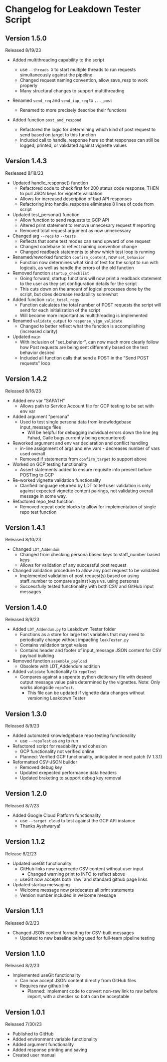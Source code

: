 # Changelog for Leakdown Tester Script
## Version 1.5.0
Released 8/19/23
- Added multithreading capability to the script
	+ use `--threads X` to start multiple threads to run requests simultaneously against the pipeline.
	+ Changed request naming convention, allow save_resp to work properly
	+ Many structural changes to support multithreading

- Renamed `send_req` and `send_iap_req` to `..._post`
	+ Renamed to more precisely describe their functions
- Added function `post_and_respond`
	+ Refactored the logic for determining which kind of post request to send based on target to this function
	+ Included call to handle_response here so that responses can still be logged, printed, or validated against vignette values

## Version 1.4.3
Resleased 8/18/23
- Updated handle_response() function
	+ Refactored code to check first for 200 status code response, THEN to pull JSON keys for vignette validation
	+ Allows for increased description of bad API responses
	+ Refactoring into handle_response eliminates 8 lines of code from script
- Updated test_persona() function
	+ Allow function to send requests to GCP API
	+ Altered print statement to remove unnecesary request # reporting
	+ Removed total request argument as now unnecessary
- Changed arg `--reqs` to `--tests`
	+ Reflects that some test modes can send upward of one request
	+ Changed codebase to reflect naming convention change
	+ Changed readback statements to show which test loop is running
- Renamed/reworked function `confirm_content`, now `set_behavior`
	+ Function now determines what kind of test for the script to run with logicals, as well as handle the errors of the old function
- Removed function `startup_checklist`
	+ Going forward, startup functions will now print a readback statement to the user as they set configuration details for the script
	+ This cuts down on the amount of logical processes done by the script, but does decrease readability somewhat
- Added function `calc_total_reqs`
	+ Function calculates the total number of POST requests the script will send for each initialization of the script
	+ Will become more important as multithreading is implemented
- Renamed `validate_output` to `response_vign_validate`
	+ Changed to better reflect what the function is accomplishing (increased clarity)
- Updated `main`
	+ With inclusion of "set_behavior", can now much more clearly follow how Post requests are being sent differently based on the test behavior desired
	+ Included all function calls that send a POST in the "Send POST requests" loop

## Version 1.4.2
Released 8/16/23
- Added env var "SAPATH"
	+ Allows path to Service Account file for GCP testing to be set with env var
- Added argument "persona"
	+ Used to test single persona data from knowledgebase input_message files
		* Will be helpful for debugging individual errors down the line (eg Fahad, Gaile bugs currently being encountered)
- Reworked argument and env var declaration and conflict handling
	+ in-line assignment of args and env vars - decreases number of vars used overall
	+ Removed if statements from `confirm_target` to support above
- Worked on GCP testing functionality
	+ Assert statements added to ensure requisite info present before POSTing to GCP
- Re-worked vignette validation functionality
	+ Clarified language returned by LDT to tell user validation is only against expected vignette content pairings, not validating overall message in some way.
- Refactored repo_test function
	+ Removed repeat code blocks to allow for implementation of single repo test function

## Version 1.4.1
Released 8/10/23
- Changed `LDT_Addendum`
	+ Changed from checking persona based keys to staff_number based keys
	+ Allows for validation of any successful post request
- Changed validation procedure to allow any post request to be validated
	+ Implemented validation of post request(s) based on using staff_number to compare against keys vs. using personas
	+ Successfully tested functionality with both CSV and GitHub input messages

## Version 1.4.0
Released 8/9/23
- Added `LDT_Addendum.py` to Leakdown Tester folder
	+ Functions as a store for large text variables that may need to periodically change without impacting `leakTester.py`
	+ Contains validation target values
	+ Contains header and footer of input_message JSON content for CSV payload building
- Removed function `assemble_payload`
	+ Obsolete with LDT_Addendum addition	
- Added `validate` functionality to `repoTest`
	+ Compares against a seperate python dictionary file with desired output message value pairs determined by the vignettes. Note: Only works alongside `repoTest`.
		* This file can be updated if vignette data changes without versioning Leakdown Tester

## Version 1.3.0
Released 8/9/23
- Added automated knowledgebase repo testing functionality
	+ use `--repoTest` as arg to run
- Refactored script for readability and cohesion
	+ GCP functionality not verified online
	+ Planned: Verified GCP functionality, anticipated in next patch (V 1.3.1)
- Reformatted CSV-JSON builder
	+ Removed debug key
	+ Updated exepected performance data headers
	+ Updated braketing to support debug key removal

## Version 1.2.0
Released 8/7/23
- Added Google Cloud Platform functionality
	+ use `--target cloud` to test against the GCP API instance
	+ Thanks Ayshwarya!

## Version 1.1.2
Release 8/2/23
- Updated useGit functionality
	+ GitHub links now supercede CSV content without user input
		* Changed warning print to INFO to reflect above
	+ useGit now accepts both 'raw' and standard github page links
- Updated startup messaging
	+ Welcome message now predecates all print statements
	+ Version number included in welcome message

## Version 1.1.1
Released 8/2/23
- Changed JSON content formatting for CSV-built messages
	+ Updated to new baseline being used for full-team pipeline testing

## Version 1.1.0
Released 8/2/23
- Implemented useGit functionality 
	+ Can now accept JSON content directly from GitHub files
	+ Requires raw github link
		* Planned: implement code to convert non-raw link to raw before import, with a checker so both can be acceptable

## Version 1.0.1
Released 7/30/23
- Published to GitHub
- Added environment variable functionality
- Added argument functionality
- Added response printing and saving
- Created user manual
